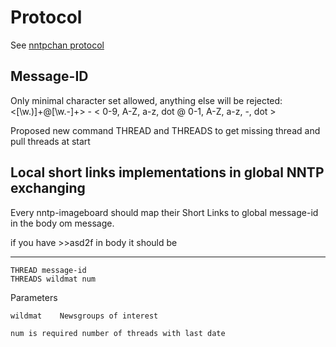 Protocol
==========
See [nntpchan protocol](https://github.com/majestrate/nntpchan/blob/master/doc/developer/protocol.md)

Message-ID
-----------
Only minimal character set allowed, anything else will be rejected:
<[\w.)]+@[\w.-]+> - < 0-9, A-Z, a-z, dot @ 0-1, A-Z, a-z, -, dot >

Proposed new command THREAD and THREADS to get missing thread and pull threads at start

Local short links implementations in global NNTP exchanging
-----------
Every nntp-imageboard should map their Short Links to global message-id in the body om message.

if you have >>asd2f in body it should be <message-id>

-----------
```
THREAD message-id
THREADS wildmat num
```
Parameters

	wildmat    Newsgroups of interest
	
	num is required number of threads with last date